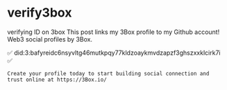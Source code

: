 # verify3box
verifying ID on 3box
This post links my 3Box profile to my Github account! Web3 social profiles by 3Box.
    
  ✅ did:3:bafyreidc6nsyvltg46mutkpqy77kldzoaykmvdzapzf3ghszxxklcirk7i ✅
    
    Create your profile today to start building social connection and trust online at https://3Box.io/
